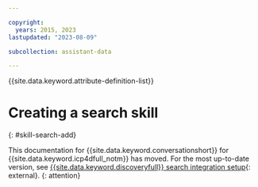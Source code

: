 ```yaml
---

copyright:
  years: 2015, 2023
lastupdated: "2023-08-09"

subcollection: assistant-data

---
```


{{site.data.keyword.attribute-definition-list}}

# Creating a search skill
{: #skill-search-add}

This documentation for  {{site.data.keyword.conversationshort}} for {{site.data.keyword.icp4dfull_notm}} has moved. For the most up-to-date version, see [{{site.data.keyword.discoveryfull}} search integration setup](/docs/watson-assistant?topic=watson-assistant-search-add){: external}.
{: attention}
